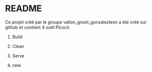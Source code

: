 # README

Ce projet créé par le groupe vallon_groeli_gonzalezleon a été créé sur github et contient 4 outil Picocli.

1. Build

2. Clean

3. Serve 

4. new
